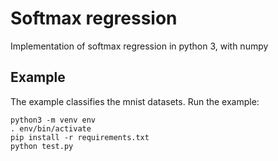 # Softmax regression

Implementation of softmax regression in python 3, with numpy

## Example

The example classifies the mnist datasets.
Run the example:
```
python3 -m venv env
. env/bin/activate
pip install -r requirements.txt
python test.py
```
